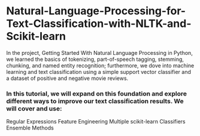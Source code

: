 # Natural-Language-Processing-for-Text-Classification-with-NLTK-and-Scikit-learn

In the project, Getting Started With Natural Language Processing in Python, we learned the basics of tokenizing, part-of-speech tagging, stemming, chunking, and named entity recognition; furthermore, we dove into machine learning and text classification using a simple support vector classifier and a dataset of positive and negative movie reviews.

### In this tutorial, we will expand on this foundation and explore different ways to improve our text classification results. We will cover and use:

Regular Expressions
Feature Engineering
Multiple scikit-learn Classifiers
Ensemble Methods
